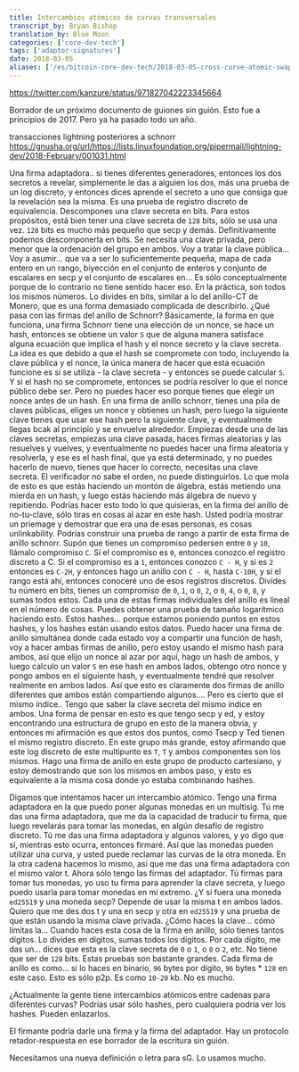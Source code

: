 ```yaml
---
title: Intercambios atómicos de curvas transversales
transcript_by: Bryan Bishop
translation_by: Blue Moon
categories: ['core-dev-tech']
tags: ['adaptor-signatures']
date: 2018-03-05
aliases: ['/es/bitcoin-core-dev-tech/2018-03-05-cross-curve-atomic-swaps/']
---
```


<https://twitter.com/kanzure/status/971827042223345664>

Borrador de un próximo documento de guiones sin guión. Esto fue a principios de 2017. Pero ya ha pasado todo un año.

transacciones lightning posteriores a schnorr <https://gnusha.org/url/https://lists.linuxfoundation.org/pipermail/lightning-dev/2018-February/001031.html>

Una firma adaptadora.. si tienes diferentes generadores, entonces los dos secretos a revelar, simplemente le das a alguien los dos, más una prueba de un log discreto, y entonces dices aprende el secreto a uno que consiga que la revelación sea la misma. Es una prueba de registro discreto de equivalencia. Descompones una clave secreta en bits. Para estos propósitos, está bien tener una clave secreta de `128` bits, sólo se usa una vez. `128` bits es mucho más pequeño que secp y demás. Definitivamente podemos descomponerla en bits. Se necesita una clave privada, pero menor que la ordenación del grupo en ambos. Voy a tratar la clave pública... Voy a asumir... que va a ser lo suficientemente pequeña, mapa de cada entero en un rango, biyección en el conjunto de enteros y conjunto de escalares en secp y el conjunto de escalares en... Es sólo conceptualmente porque de lo contrario no tiene sentido hacer eso. En la práctica, son todos los mismos números. Lo divides en bits, similar a lo del anillo-CT de Monero, que es una forma demasiado complicada de describirlo. ¿Qué pasa con las firmas del anillo de Schnorr? Básicamente, la forma en que funciona, una firma Schnorr tiene una elección de un nonce, se hace un hash, entonces se obtiene un valor `S` que de alguna manera satisface alguna ecuación que implica el hash y el nonce secreto y la clave secreta. La idea es que debido a que el hash se compromete con todo, incluyendo la clave pública y el nonce, la única manera de hacer que esta ecuación funcione es si se utiliza - la clave secreta - y entonces se puede calcular `S`. Y si el hash no se compromete, entonces se podría resolver lo que el nonce público debe ser. Pero no puedes hacer eso porque tienes que elegir un nonce antes de un hash. En una firma de anillo schnorr, tienes una pila de claves públicas, eliges un nonce y obtienes un hash, pero luego la siguiente clave tienes que usar ese hash pero la siguiente clave, y eventualmente llegas bcak al principio y se envuelve alrededor. Empiezas desde una de las claves secretas, empiezas una clave pasada, haces firmas aleatorias y las resuelves y vuelves, y eventualmente no puedes hacer una firma aleatoria y resolverla, y ese es el hash final, que ya está determinado, y no puedes hacerlo de nuevo, tienes que hacer lo correcto, necesitas una clave secreta. El verificador no sabe el orden, no puede distinguirlos. Lo que mola de esto es que estás haciendo un montón de álgebra, estás metiendo una mierda en un hash, y luego estás haciendo más álgebra de nuevo y repitiendo. Podrías hacer esto todo lo que quisieras, en la firma del anillo de no-tu-clave, sólo tiras en cosas al azar en este hash. Usted podría mostrar un priemage y demostrar que era una de esas personas, es cosas unlinkability. Podrías construir una prueba de rango a partir de esta firma de anillo schnorr. Supón que tienes un compromiso pedersen entre `0` y `10`, llámalo compromiso `C`. Si el compromiso es `0`, entonces conozco el registro discreto a C. Si el compromiso es a `1`, entonces conozco `C - H`, y si es `2` entonces es `C-2H`, y entonces hago un anillo con `C - H`, hasta `C-10H`, y si el rango está ahí, entonces conoceré uno de esos registros discretos. Divides tu número en bits, tienes un compromiso de `0`, `1`, o `0`, `2`, o `0`, `4`, o `0`, `8`, y sumas todos estos. Cada una de estas firmas individuales del anillo es lineal en el número de cosas. Puedes obtener una prueba de tamaño logarítmico haciendo esto. Estos hashes... porque estamos poniendo puntos en estos hashes, y los hashes están usando estos datos. Puedo hacer una firma de anillo simultánea donde cada estado voy a compartir una función de hash, voy a hacer ambas firmas de anillo, pero estoy usando el mismo hash para ambos, así que elijo un nonce al azar por aquí, hago un hash de ambos, y luego calculo un valor `S` en ese hash en ambos lados, obtengo otro nonce y pongo ambos en el siguiente hash, y eventualmente tendré que resolver realmente en ambos lados. Así que esto es claramente dos firmas de anillo diferentes que ambos están compartiendo algunos.... Pero es cierto que el mismo índice.. Tengo que saber la clave secreta del mismo índice en ambos. Una forma de pensar en esto es que tengo secp y ed, y estoy encontrando una estructura de grupo en esto de la manera obvia, y entonces mi afirmación es que estos dos puntos, como Tsecp y Ted tienen el mismo registro discreto. En este grupo más grande, estoy afirmando que este log discreto de este multipunto es `T`, `T` y ambos componentes son los mismos. Hago una firma de anillo en este grupo de producto cartesiano, y estoy demostrando que son los mismos en ambos paso, y esto es equivalente a la misma cosa donde yo estaba combinando hashes.

Digamos que intentamos hacer un intercambio atómico. Tengo una firma adaptadora en la que puedo poner algunas monedas en un multisig. Tú me das una firma adaptadora, que me da la capacidad de traducir tu firma, que luego revelarás para tomar las monedas, en algún desafío de registro discreto. Tú me das una firma adaptadora y algunos valores, y yo digo que sí, mientras esto ocurra, entonces firmaré. Así que las monedas pueden utilizar una curva, y usted puede reclamar las curvas de la otra moneda. En la otra cadena hacemos lo mismo, así que me das una firma adaptadora con el mismo valor t. Ahora sólo tengo las firmas del adaptador. Tú firmas para tomar tus monedas, yo uso tu firma para aprender la clave secreta, y luego puedo usarla para tomar monedas en mi extremo. ¿Y si fuera una moneda `ed25519` y una moneda secp? Depende de usar la misma t en ambos lados. Quiero que me des dos t y una en secp y otra en `ed25519` y una prueba de que están usando la misma clave privada. ¿Cómo haces la clave... cómo limitas la... Cuando haces esta cosa de la firma en anillo, sólo tienes tantos dígitos. Lo divides en dígitos, sumas todos los dígitos. Por cada dígito, me das un... dices que esta es la clave secreta de `0` o `1`, o `0` o `2`, etc. No tiene que ser de `128` bits. Estas pruebas son bastante grandes. Cada firma de anillo es como... si lo haces en binario, `96` bytes por dígito, `96` bytes * `128` en este caso. Esto es sólo p2p. Es como `10-20` kb. No es mucho.

¿Actualmente la gente tiene intercambios atómicos entre cadenas para diferentes curvas? Podrías usar sólo hashes, pero cualquiera podría ver los hashes. Pueden enlazarlos.

El firmante podría darle una firma y la firma del adaptador. Hay un protocolo retador-respuesta en ese borrador de la escritura sin guión.

Necesitamos una nueva definición o letra para sG. Lo usamos mucho.
